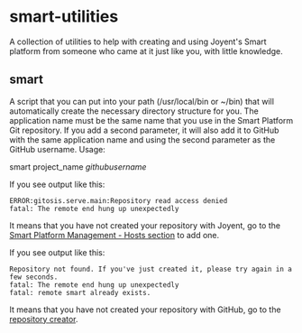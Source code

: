 smart-utilities
==============
A collection of utilities to help with creating and using Joyent's Smart platform from someone who came at it just like you, with little knowledge.

smart
-----
A script that you can put into your path (/usr/local/bin or ~/bin) that will automatically create the necessary directory structure for you. The application name must be the same name that you use in the Smart Platform Git repository. If you add a second parameter, it will also add it to GitHub with the same application name and using the second parameter as the GitHub username. Usage:

smart project_name _githubusername_

If you see output like this:

	ERROR:gitosis.serve.main:Repository read access denied
	fatal: The remote end hung up unexpectedly

It means that you have not created your repository with Joyent, go to the [Smart Platform Management - Hosts section](http://smart.joyent.com/hosts) to add one.

If you see output like this:

	Repository not found. If you've just created it, please try again in a few seconds.
	fatal: The remote end hung up unexpectedly
	fatal: remote smart already exists.

It means that you have not created your repository with GitHub, go to the [repository creator](https://github.com/repositories/new).